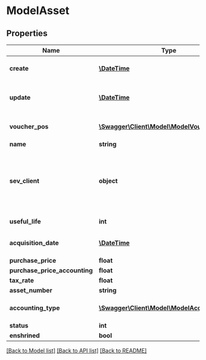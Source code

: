 # ModelAsset

## Properties
Name | Type | Description | Notes
------------ | ------------- | ------------- | -------------
**create** | [**\DateTime**](\DateTime.md) | date the asset was created | [optional] 
**update** | [**\DateTime**](\DateTime.md) | date the asset was last updated | [optional] 
**voucher_pos** | [**\Swagger\Client\Model\ModelVoucherPos**](ModelVoucherPos.md) | voucher position of the asset | [optional] 
**name** | **string** |  | [optional] 
**sev_client** | **object** | sevClient is the unique id every customer has and is used in nearly all operations | [optional] 
**useful_life** | **int** | lifespan of the asset | [optional] 
**acquisition_date** | [**\DateTime**](\DateTime.md) | date the asset was acquired | [optional] 
**purchase_price** | **float** |  | [optional] 
**purchase_price_accounting** | **float** |  | [optional] 
**tax_rate** | **float** |  | [optional] 
**asset_number** | **string** |  | [optional] 
**accounting_type** | [**\Swagger\Client\Model\ModelAccountingType**](ModelAccountingType.md) | accounting type of the asset | [optional] 
**status** | **int** |  | [optional] 
**enshrined** | **bool** |  | [optional] 

[[Back to Model list]](../README.md#documentation-for-models) [[Back to API list]](../README.md#documentation-for-api-endpoints) [[Back to README]](../README.md)


